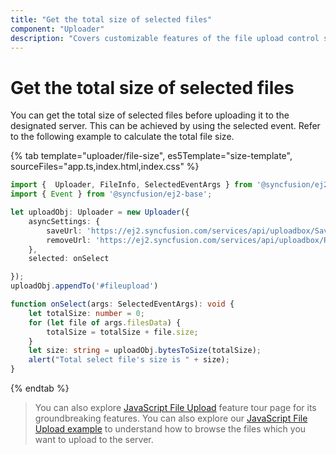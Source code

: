 ```yaml
---
title: "Get the total size of selected files"
component: "Uploader"
description: "Covers customizable features of the file upload control such as a preview image, invisible upload, progress bar, sort the file list and more."
---
```


# Get the total size of selected files

You can get the total size of selected files before uploading it to the designated server. This can be achieved by using the selected event. Refer to the following example to calculate the total file size.

{% tab template="uploader/file-size", es5Template="size-template", sourceFiles="app.ts,index.html,index.css" %}

```typescript
import {  Uploader, FileInfo, SelectedEventArgs } from '@syncfusion/ej2-inputs';
import { Event } from '@syncfusion/ej2-base';

let uploadObj: Uploader = new Uploader({
    asyncSettings: {
        saveUrl: 'https://ej2.syncfusion.com/services/api/uploadbox/Save',
        removeUrl: 'https://ej2.syncfusion.com/services/api/uploadbox/Remove'
    },
    selected: onSelect

});
uploadObj.appendTo('#fileupload')

function onSelect(args: SelectedEventArgs): void {
    let totalSize: number = 0;
    for (let file of args.filesData) {
        totalSize = totalSize + file.size;
    }
    let size: string = uploadObj.bytesToSize(totalSize);
    alert("Total select file's size is " + size);
}
```

{% endtab %}

> You can also explore [JavaScript File Upload](https://www.syncfusion.com/javascript-ui-controls/js-file-upload) feature tour page for its groundbreaking features. You can also explore our [JavaScript File Upload example](https://ej2.syncfusion.com/demos/#/material/uploader/default.html) to understand how to browse the files which you want to upload to the server.